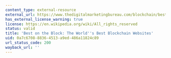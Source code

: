 ```yaml
---
content_type: external-resource
external_url: https://www.thedigitalmarketingbureau.com/blockchain/best-blockchain-news-sites
has_external_license_warning: true
license: https://en.wikipedia.org/wiki/All_rights_reserved
status: valid
title: 'Best on the Block: The World''s Best Blockchain Websites'
uid: 0a7c6708-8836-4513-a9ed-486a11824c89
url_status_code: 200
wayback_url: ''
---
```

